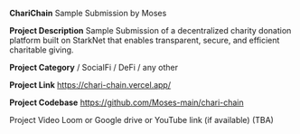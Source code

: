 **ChariChain**
Sample Submission by Moses

**Project Description**
Sample Submission of a decentralized charity donation platform built on StarkNet that enables transparent, secure, and efficient charitable giving.

**Project Category**
/ SocialFi / DeFi / any other

**Project Link**
https://chari-chain.vercel.app/

**Project Codebase**
https://github.com/Moses-main/chari-chain

Project Video
Loom or Google drive or YouTube link (if available) (TBA)
